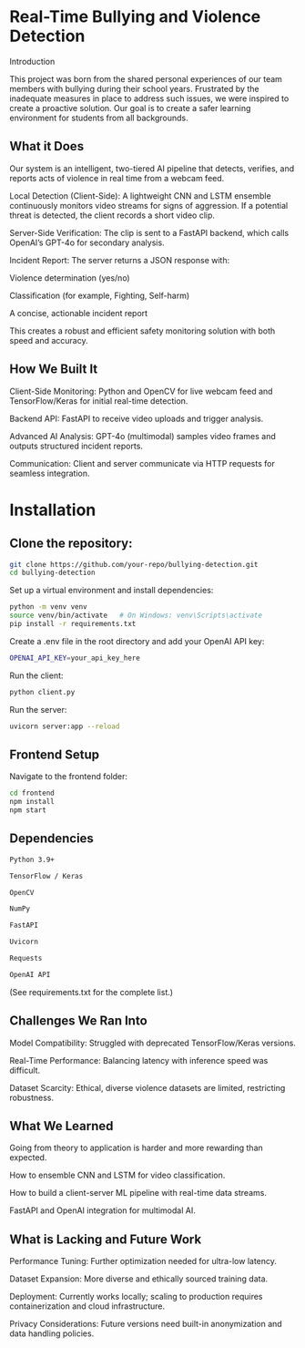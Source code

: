 # Real-Time Bullying and Violence Detection
Introduction

This project was born from the shared personal experiences of our team members with bullying during their school years. Frustrated by the inadequate measures in place to address such issues, we were inspired to create a proactive solution. Our goal is to create a safer learning environment for students from all backgrounds.

## What it Does

Our system is an intelligent, two-tiered AI pipeline that detects, verifies, and reports acts of violence in real time from a webcam feed.

Local Detection (Client-Side): A lightweight CNN and LSTM ensemble continuously monitors video streams for signs of aggression. If a potential threat is detected, the client records a short video clip.

Server-Side Verification: The clip is sent to a FastAPI backend, which calls OpenAI’s GPT-4o for secondary analysis.

Incident Report: The server returns a JSON response with:

Violence determination (yes/no)

Classification (for example, Fighting, Self-harm)

A concise, actionable incident report

This creates a robust and efficient safety monitoring solution with both speed and accuracy.

## How We Built It

Client-Side Monitoring: Python and OpenCV for live webcam feed and TensorFlow/Keras for initial real-time detection.

Backend API: FastAPI to receive video uploads and trigger analysis.

Advanced AI Analysis: GPT-4o (multimodal) samples video frames and outputs structured incident reports.

Communication: Client and server communicate via HTTP requests for seamless integration.

# Installation

## Clone the repository:

```bash 
git clone https://github.com/your-repo/bullying-detection.git
cd bullying-detection
```

Set up a virtual environment and install dependencies:

```bash
python -m venv venv
source venv/bin/activate   # On Windows: venv\Scripts\activate
pip install -r requirements.txt
```

Create a .env file in the root directory and add your OpenAI API key:

```bash 
OPENAI_API_KEY=your_api_key_here
```
Run the client:

```bash 
python client.py
```

Run the server:

```bash 
uvicorn server:app --reload
```
## Frontend Setup

Navigate to the frontend folder:
```bash
cd frontend
npm install
npm start
```
## Dependencies
```bash
Python 3.9+

TensorFlow / Keras

OpenCV

NumPy

FastAPI

Uvicorn

Requests

OpenAI API

```
(See requirements.txt for the complete list.)

## Challenges We Ran Into

Model Compatibility: Struggled with deprecated TensorFlow/Keras versions.

Real-Time Performance: Balancing latency with inference speed was difficult.

Dataset Scarcity: Ethical, diverse violence datasets are limited, restricting robustness.


## What We Learned

Going from theory to application is harder and more rewarding than expected.

How to ensemble CNN and LSTM for video classification.

How to build a client-server ML pipeline with real-time data streams.

FastAPI and OpenAI integration for multimodal AI.

## What is Lacking and Future Work

Performance Tuning: Further optimization needed for ultra-low latency.

Dataset Expansion: More diverse and ethically sourced training data.

Deployment: Currently works locally; scaling to production requires containerization and cloud infrastructure.

Privacy Considerations: Future versions need built-in anonymization and data handling policies.
